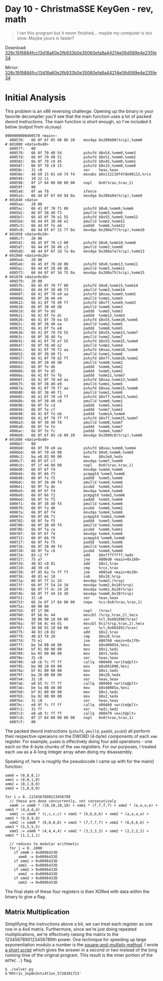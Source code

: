 # Day 10 - ChristmaSSE KeyGen - rev, math

> I ran this program but it never finished... maybe my computer is too slow. Maybe yours is faster?

Download: [326c15f8884fcc13d18a60e2fb933b0e35060efa8a44214e06d589e4e235fe34](https://advent2019.s3.amazonaws.com/326c15f8884fcc13d18a60e2fb933b0e35060efa8a44214e06d589e4e235fe34)

Mirror: [326c15f8884fcc13d18a60e2fb933b0e35060efa8a44214e06d589e4e235fe34](./images/326c15f8884fcc13d18a60e2fb933b0e35060efa8a44214e06d589e4e235fe34)

# Initial Analysis

This problem is an x86 reversing challenge. Opening up the binary in your favorite decompiler you'll see that the main function uses a lot of packed dword instructions. The main function is short enough, so I've included it below (output from `objdump`)

```
0000000000400570 <main>:
  400570:	66 0f 6f 05 08 0b 20 	movdqa 0x200b08(%rip),%xmm0        # 601080 <data+0x40>
  400577:	00 
  400578:	66 0f 70 d8 54       	pshufd $0x54,%xmm0,%xmm3
  40057d:	66 0f 70 d0 51       	pshufd $0x51,%xmm0,%xmm2
  400582:	66 0f 70 c8 45       	pshufd $0x45,%xmm0,%xmm1
  400587:	66 0f 70 c0 15       	pshufd $0x15,%xmm0,%xmm0
  40058c:	31 c0                	xor    %eax,%eax
  40058e:	48 b9 15 81 e9 7d f4 	movabs $0x112210f47de98115,%rcx
  400595:	10 22 11 
  400598:	0f 1f 84 00 00 00 00 	nopl   0x0(%rax,%rax,1)
  40059f:	00 
  4005a0:	0f ae f8             	sfence 
  4005a3:	66 44 0f 6f 0d 94 0a 	movdqa 0x200a94(%rip),%xmm9        # 601040 <data>
  4005aa:	20 00 
  4005ac:	66 41 0f 70 f1 00    	pshufd $0x0,%xmm9,%xmm6
  4005b2:	66 0f 38 40 f3       	pmulld %xmm3,%xmm6
  4005b7:	66 45 0f 70 e1 55    	pshufd $0x55,%xmm9,%xmm12
  4005bd:	66 44 0f 38 40 e2    	pmulld %xmm2,%xmm12
  4005c3:	66 44 0f fe e6       	paddd  %xmm6,%xmm12
  4005c8:	66 44 0f 6f 15 7f 0a 	movdqa 0x200a7f(%rip),%xmm10        # 601050 <data+0x10>
  4005cf:	20 00 
  4005d1:	66 45 0f 70 c2 00    	pshufd $0x0,%xmm10,%xmm8
  4005d7:	66 44 0f 38 40 c3    	pmulld %xmm3,%xmm8
  4005dd:	66 44 0f 6f 2d 7a 0a 	movdqa 0x200a7a(%rip),%xmm13        # 601060 <data+0x20>
  4005e4:	20 00 
  4005e6:	66 45 0f 70 dd 00    	pshufd $0x0,%xmm13,%xmm11
  4005ec:	66 44 0f 38 40 db    	pmulld %xmm3,%xmm11
  4005f2:	66 44 0f 6f 3d 75 0a 	movdqa 0x200a75(%rip),%xmm15        # 601070 <data+0x30>
  4005f9:	20 00 
  4005fb:	66 45 0f 70 f7 00    	pshufd $0x0,%xmm15,%xmm14
  400601:	66 44 0f 38 40 f3    	pmulld %xmm3,%xmm14
  400607:	66 41 0f 70 e9 aa    	pshufd $0xaa,%xmm9,%xmm5
  40060d:	66 0f 38 40 e9       	pmulld %xmm1,%xmm5
  400612:	66 41 0f 70 d9 ff    	pshufd $0xff,%xmm9,%xmm3
  400618:	66 0f 38 40 d8       	pmulld %xmm0,%xmm3
  40061d:	66 0f fe dd          	paddd  %xmm5,%xmm3
  400621:	66 41 0f fe dc       	paddd  %xmm12,%xmm3
  400626:	66 41 0f 70 ea 55    	pshufd $0x55,%xmm10,%xmm5
  40062c:	66 0f 38 40 ea       	pmulld %xmm2,%xmm5
  400631:	66 41 0f fe e8       	paddd  %xmm8,%xmm5
  400636:	66 41 0f 70 fd 55    	pshufd $0x55,%xmm13,%xmm7
  40063c:	66 0f 38 40 fa       	pmulld %xmm2,%xmm7
  400641:	66 41 0f 70 e7 55    	pshufd $0x55,%xmm15,%xmm4
  400647:	66 0f 38 40 e2       	pmulld %xmm2,%xmm4
  40064c:	66 41 0f 70 f2 aa    	pshufd $0xaa,%xmm10,%xmm6
  400652:	66 0f 38 40 f1       	pmulld %xmm1,%xmm6
  400657:	66 41 0f 70 d2 ff    	pshufd $0xff,%xmm10,%xmm2
  40065d:	66 0f 38 40 d0       	pmulld %xmm0,%xmm2
  400662:	66 0f fe d6          	paddd  %xmm6,%xmm2
  400666:	66 0f fe d5          	paddd  %xmm5,%xmm2
  40066a:	66 41 0f fe fb       	paddd  %xmm11,%xmm7
  40066f:	66 41 0f 70 ed aa    	pshufd $0xaa,%xmm13,%xmm5
  400675:	66 0f 38 40 e9       	pmulld %xmm1,%xmm5
  40067a:	66 41 0f 70 f7 aa    	pshufd $0xaa,%xmm15,%xmm6
  400680:	66 0f 38 40 f1       	pmulld %xmm1,%xmm6
  400685:	66 41 0f 70 cd ff    	pshufd $0xff,%xmm13,%xmm1
  40068b:	66 0f 38 40 c8       	pmulld %xmm0,%xmm1
  400690:	66 0f fe cd          	paddd  %xmm5,%xmm1
  400694:	66 0f fe cf          	paddd  %xmm7,%xmm1
  400698:	66 41 0f fe e6       	paddd  %xmm14,%xmm4
  40069d:	66 41 0f 70 ff ff    	pshufd $0xff,%xmm15,%xmm7
  4006a3:	66 0f 38 40 f8       	pmulld %xmm0,%xmm7
  4006a8:	66 0f fe fe          	paddd  %xmm6,%xmm7
  4006ac:	66 0f fe fc          	paddd  %xmm4,%xmm7
  4006b0:	66 0f 6f 05 c8 09 20 	movdqa 0x2009c8(%rip),%xmm0        # 601080 <data+0x40>
  4006b7:	00 
  4006b8:	66 0f 70 e0 aa       	pshufd $0xaa,%xmm0,%xmm4
  4006bd:	66 0f 70 e8 00       	pshufd $0x0,%xmm0,%xmm5
  4006c2:	ba e8 03 00 00       	mov    $0x3e8,%edx
  4006c7:	66 0f 6f c7          	movdqa %xmm7,%xmm0
  4006cb:	0f 1f 44 00 00       	nopl   0x0(%rax,%rax,1)
  4006d0:	66 0f 6f f4          	movdqa %xmm4,%xmm6
  4006d4:	66 0f 66 f3          	pcmpgtd %xmm3,%xmm6
  4006d8:	66 0f fe f5          	paddd  %xmm5,%xmm6
  4006dc:	66 0f 38 40 f4       	pmulld %xmm4,%xmm6
  4006e1:	66 0f fa de          	psubd  %xmm6,%xmm3
  4006e5:	66 0f 6f f4          	movdqa %xmm4,%xmm6
  4006e9:	66 0f 66 f2          	pcmpgtd %xmm2,%xmm6
  4006ed:	66 0f fe f5          	paddd  %xmm5,%xmm6
  4006f1:	66 0f 38 40 f4       	pmulld %xmm4,%xmm6
  4006f6:	66 0f fa d6          	psubd  %xmm6,%xmm2
  4006fa:	66 0f 6f f4          	movdqa %xmm4,%xmm6
  4006fe:	66 0f 66 f1          	pcmpgtd %xmm1,%xmm6
  400702:	66 0f fe f5          	paddd  %xmm5,%xmm6
  400706:	66 0f 38 40 f4       	pmulld %xmm4,%xmm6
  40070b:	66 0f fa ce          	psubd  %xmm6,%xmm1
  40070f:	66 0f 6f f4          	movdqa %xmm4,%xmm6
  400713:	66 0f 66 f0          	pcmpgtd %xmm0,%xmm6
  400717:	66 0f fe f5          	paddd  %xmm5,%xmm6
  40071b:	66 0f 38 40 f4       	pmulld %xmm4,%xmm6
  400720:	66 0f fa c6          	psubd  %xmm6,%xmm0
  400724:	83 c2 ff             	add    $0xffffffff,%edx
  400727:	75 a7                	jne    4006d0 <main+0x160>
  400729:	48 83 c0 01          	add    $0x1,%rax
  40072d:	48 39 c8             	cmp    %rcx,%rax
  400730:	0f 85 6a fe ff ff    	jne    4005a0 <main+0x30>
  400736:	48 83 ec 18          	sub    $0x18,%rsp
  40073a:	66 0f 7f 1c 24       	movdqa %xmm3,(%rsp)
  40073f:	66 0f 7f 54 24 10    	movdqa %xmm2,0x10(%rsp)
  400745:	66 0f 7f 4c 24 20    	movdqa %xmm1,0x20(%rsp)
  40074b:	66 0f 7f 44 24 30    	movdqa %xmm0,0x30(%rsp)
  400751:	31 c0                	xor    %eax,%eax
  400753:	66 2e 0f 1f 84 00 00 	nopw   %cs:0x0(%rax,%rax,1)
  40075a:	00 00 00 
  40075d:	0f 1f 00             	nopl   (%rax)
  400760:	0f b6 0c 44          	movzbl (%rsp,%rax,2),%ecx
  400764:	30 88 90 10 60 00    	xor    %cl,0x601090(%rax)
  40076a:	0f b6 4c 44 01       	movzbl 0x1(%rsp,%rax,2),%ecx
  40076f:	30 88 91 10 60 00    	xor    %cl,0x601091(%rax)
  400775:	48 83 c0 02          	add    $0x2,%rax
  400779:	48 83 f8 20          	cmp    $0x20,%rax
  40077d:	75 e1                	jne    400760 <main+0x1f0>
  40077f:	be 54 08 40 00       	mov    $0x400854,%esi
  400784:	bf 01 00 00 00       	mov    $0x1,%edi
  400789:	ba 05 00 00 00       	mov    $0x5,%edx
  40078e:	31 c0                	xor    %eax,%eax
  400790:	e8 cb fc ff ff       	callq  400460 <write@plt>
  400795:	be 90 10 60 00       	mov    $0x601090,%esi
  40079a:	bf 01 00 00 00       	mov    $0x1,%edi
  40079f:	ba 20 00 00 00       	mov    $0x20,%edx
  4007a4:	31 c0                	xor    %eax,%eax
  4007a6:	e8 b5 fc ff ff       	callq  400460 <write@plt>
  4007ab:	be 5a 08 40 00       	mov    $0x40085a,%esi
  4007b0:	bf 01 00 00 00       	mov    $0x1,%edi
  4007b5:	ba 02 00 00 00       	mov    $0x2,%edx
  4007ba:	31 c0                	xor    %eax,%eax
  4007bc:	e8 9f fc ff ff       	callq  400460 <write@plt>
  4007c1:	31 ff                	xor    %edi,%edi
  4007c3:	e8 a8 fc ff ff       	callq  400470 <exit@plt>
  4007c8:	0f 1f 84 00 00 00 00 	nopl   0x0(%rax,%rax,1)
  4007cf:	00 
```

The packed dword instructions (`pshufd`, `pmulld`, `paddd`, `psubd`) all perform their respective operaions on the DWORD (4-byte) components of each `xmm` register. For example, `paddd` is effectively doing four add operations - one each on the 4-byte chunks of the `xmm` registters. For our purposes, I treated each `xmm` as a 4-long integer array when doing my disassembly.

Speaking of, here is roughly the pseudocode I came up with for the main() function:

```
xmm0 = (0,0,0,1)
xmm1 = (0,0,1,0)
xmm2 = (0,1,0,0)
xmm3 = (1,0,0,0)

for i = 0..1234567890123456789
  // these are done concurrently, not consecutively
  xmm0 := xmm0 * (10,10,10,10) + xmm1 * (f,f,f,f) + xmm2 * (e,e,e,e) + xmm3 * (d,d,d,d)
  xmm1 := xmm0 * (c,c,c,c) + xmm1 * (b,b,b,b) + xmm2 * (a,a,a,a) + xmm3 * (9,9,9,9)
  xmm2 := xmm0 * (8,8,8,8) + xmm1 * (7,7,7,7) + xmm2 * (6,6,6,6) + xmm3 * (5,5,5,5)
  xmm3 := xmm0 * (4,4,4,4) + xmm1 * (3,3,3,3) + xmm2 * (2,2,2,2) + xmm3 * (1,1,1,1)

  // reduces to modular arithmetic
  for j = 0..1000
    if xmm0 > 0x0096433D
      xmm0 -= 0x0096433D
    if xmm1 > 0x0096433D
      xmm1 -= 0x0096433D
    if xmm2 > 0x0096433D
      xmm2 -= 0x0096433D
    if xmm3 > 0x0096433D
      xmm3 -= 0x0096433D
```

The final state of these four registers is then XORed with data within the binary to give a flag.

## Matrix Multiplication

Simplifying the instructions above a bit, we can treat each register as one row in a 4x4 matrix. Furthermore, since we're just doing repeated multiplications, we're effectively raising the matrix to the 1234567890123456789th power. One technique for speeding up large exponentiation modulo a number is the [square-and-multiply method](https://en.wikipedia.org/wiki/Exponentiation_by_squaring). I wrote [a short script](./solutions/day10_solver.py) which gives the answer in a second or two instead of the long running time of the original program. This result is the inner portion of the `AOTW{..}` flag.

```
$ ./solver.py 
b'M4tr1x_3xp0n3nti4t1on_5728391723'
```

